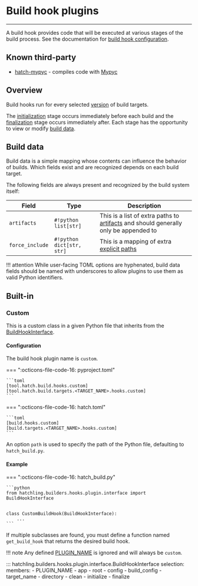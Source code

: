 # Build hook plugins

-----

A build hook provides code that will be executed at various stages of the build process. See the documentation for [build hook configuration](../config/build.md#build-hooks).

## Known third-party

- [hatch-mypyc](https://github.com/ofek/hatch-mypyc) - compiles code with [Mypyc](https://github.com/mypyc/mypyc)

## Overview

Build hooks run for every selected [version](../config/build.md#versions) of build targets.

The [initialization](#hatchling.builders.hooks.plugin.interface.BuildHookInterface.initialize) stage occurs immediately before each build and the [finalization](#hatchling.builders.hooks.plugin.interface.BuildHookInterface.finalize) stage occurs immediately after. Each stage has the opportunity to view or modify [build data](#build-data).

## Build data

Build data is a simple mapping whose contents can influence the behavior of builds. Which fields exist and are recognized depends on each build target.

The following fields are always present and recognized by the build system itself:

| Field | Type | Description |
| --- | --- | --- |
| `artifacts` | `#!python list[str]` | This is a list of extra paths to [artifacts](../config/build.md#artifacts) and should generally only be appended to |
| `force_include` | `#!python dict[str, str]` | This is a mapping of extra [explicit paths](../config/build.md#explicit-selection) |

!!! attention
    While user-facing TOML options are hyphenated, build data fields should be named with underscores to allow plugins to use them as valid Python identifiers.

## Built-in

### Custom

This is a custom class in a given Python file that inherits from the [BuildHookInterface](#hatchling.builders.hooks.plugin.interface.BuildHookInterface).

#### Configuration

The build hook plugin name is `custom`.

=== ":octicons-file-code-16: pyproject.toml"

    ```toml
    [tool.hatch.build.hooks.custom]
    [tool.hatch.build.targets.<TARGET_NAME>.hooks.custom]
    ```

=== ":octicons-file-code-16: hatch.toml"

    ```toml
    [build.hooks.custom]
    [build.targets.<TARGET_NAME>.hooks.custom]
    ```

An option `path` is used to specify the path of the Python file, defaulting to `hatch_build.py`.

#### Example

=== ":octicons-file-code-16: hatch_build.py"

    ```python
    from hatchling.builders.hooks.plugin.interface import BuildHookInterface


    class CustomBuildHook(BuildHookInterface):
        ...
    ```

If multiple subclasses are found, you must define a function named `get_build_hook` that returns the desired build hook.

!!! note
    Any defined [PLUGIN_NAME](#hatchling.builders.hooks.plugin.interface.BuildHookInterface.PLUGIN_NAME) is ignored and will always be `custom`.

::: hatchling.builders.hooks.plugin.interface.BuildHookInterface
    selection:
      members:
      - PLUGIN_NAME
      - app
      - root
      - config
      - build_config
      - target_name
      - directory
      - clean
      - initialize
      - finalize
